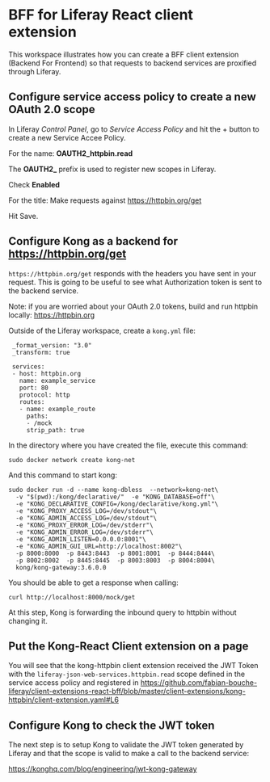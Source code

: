 # BFF for Liferay React client extension

This workspace illustrates how you can create a BFF client extension
(Backend For Frontend)
so that requests to backend services are proxified through Liferay.

## Configure service access policy to create a new OAuth 2.0 scope

In Liferay *Control Panel*, go to *Service Access Policy* and hit the +
button to create a new Service Accee Policy.

For the name: **OAUTH2_httpbin.read**

The **OAUTH2_** prefix is used to register new scopes in Liferay.

Check **Enabled**

For the title: Make requests against https://httpbin.org/get

Hit Save.

## Configure Kong as a backend for https://httpbin.org/get

`https://httpbin.org/get` responds with the headers you have sent in
your request. This is going to be useful to see what Authorization
token is sent to the backend service.

Note: if you are worried about your OAuth 2.0 tokens, build and run
httpbin locally: https://httpbin.org

Outside of the Liferay workspace, create a `kong.yml` file:

```
 _format_version: "3.0"
 _transform: true

 services:
 - host: httpbin.org
   name: example_service
   port: 80
   protocol: http
   routes:
   - name: example_route
     paths:
     - /mock
     strip_path: true
```

In the directory where you have created the file, execute this command:

```
sudo docker network create kong-net
```

And this command to start kong:

```
sudo docker run -d --name kong-dbless  --network=kong-net\
  -v "$(pwd):/kong/declarative/"  -e "KONG_DATABASE=off"\
  -e "KONG_DECLARATIVE_CONFIG=/kong/declarative/kong.yml"\
  -e "KONG_PROXY_ACCESS_LOG=/dev/stdout"\
  -e "KONG_ADMIN_ACCESS_LOG=/dev/stdout"\
  -e "KONG_PROXY_ERROR_LOG=/dev/stderr"\
  -e "KONG_ADMIN_ERROR_LOG=/dev/stderr"\
  -e "KONG_ADMIN_LISTEN=0.0.0.0:8001"\
  -e "KONG_ADMIN_GUI_URL=http://localhost:8002"\
  -p 8000:8000  -p 8443:8443  -p 8001:8001  -p 8444:8444\
  -p 8002:8002  -p 8445:8445  -p 8003:8003  -p 8004:8004\
  kong/kong-gateway:3.6.0.0
```

You should be able to get a response when calling:

```
curl http://localhost:8000/mock/get
```

At this step, Kong is forwarding the inbound query to httpbin without changing it.

## Put the Kong-React Client extension on a page

You will see that the kong-httpbin client extension received
the JWT Token with the `liferay-json-web-services.httpbin.read` scope
defined in the service access policy and registered in 
https://github.com/fabian-bouche-liferay/client-extensions-react-bff/blob/master/client-extensions/kong-httpbin/client-extension.yaml#L6

## Configure Kong to check the JWT token

The next step is to setup Kong to validate the JWT token generated
by Liferay and that the scope is valid to make a call to the
backend service:

https://konghq.com/blog/engineering/jwt-kong-gateway
